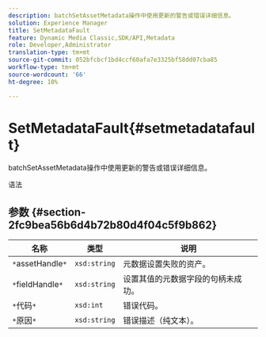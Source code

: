 ```yaml
---
description: batchSetAssetMetadata操作中使用更新的警告或错误详细信息。
solution: Experience Manager
title: SetMetadataFault
feature: Dynamic Media Classic,SDK/API,Metadata
role: Developer,Administrator
translation-type: tm+mt
source-git-commit: 052bfcbcf1bd4ccf60afa7e3325bf58dd07cba85
workflow-type: tm+mt
source-wordcount: '66'
ht-degree: 10%

---
```



# SetMetadataFault{#setmetadatafault}

batchSetAssetMetadata操作中使用更新的警告或错误详细信息。

语法

## 参数 {#section-2fc9bea56b6d4b72b80d4f04c5f9b862}

| 名称 | 类型 | 说明 |
|---|---|---|
| `*`assetHandle`*` | `xsd:string` | 元数据设置失败的资产。 |
| `*`fieldHandle`*` | `xsd:string` | 设置其值的元数据字段的句柄未成功。 |
| `*`代码`*` | `xsd:int` | 错误代码。 |
| `*`原因`*` | `xsd:string` | 错误描述（纯文本）。 |

